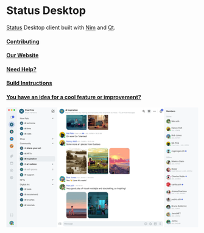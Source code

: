 # Status Desktop

[Status](https://status.app/) Desktop client built with [Nim](https://nim-lang.org/) and [Qt](https://www.qt.io/). 

#### [Contributing](CONTRIBUTING.md)

#### [Our Website](https://status.app/)

#### [Need Help?](https://status.app/help)

#### [Build Instructions](https://zealous-polka-dc7.notion.site/Building-ca1db4fb3baf4f15bab8da717832b743?pvs=74)

#### [You have an idea for a cool feature or improvement?](https://status.app/feature-upvote)

![screenshot of the app](screenshot.png)

